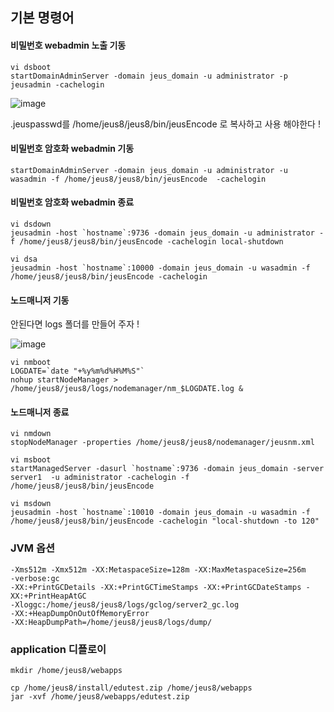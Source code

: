 ## 기본 명령어

#### 비밀번호 webadmin 노출 기동

```
vi dsboot
startDomainAdminServer -domain jeus_domain -u administrator -p jeusadmin -cachelogin
```

![image](https://user-images.githubusercontent.com/38831314/143995873-f6900300-b2dd-4a70-a145-22fe9ed33cd7.png)

.jeuspasswd를 /home/jeus8/jeus8/bin/jeusEncode 로 복사하고 사용 해야한다 !

#### 비밀번호 암호화 webadmin 기동

```
startDomainAdminServer -domain jeus_domain -u administrator -u wasadmin -f /home/jeus8/jeus8/bin/jeusEncode  -cachelogin
```

#### 비밀번호 암호화 webadmin 종료

```
vi dsdown
jeusadmin -host `hostname`:9736 -domain jeus_domain -u administrator -f /home/jeus8/jeus8/bin/jeusEncode -cachelogin local-shutdown
```


```
vi dsa
jeusadmin -host `hostname`:10000 -domain jeus_domain -u wasadmin -f /home/jeus8/jeus8/bin/jeusEncode -cachelogin
```

#### 노드매니저 기동

안된다면 logs 폴더를 만들어 주자 ! 

![image](https://user-images.githubusercontent.com/38831314/143997070-cc2dbf58-5c91-41a2-b80c-275626d05b6d.png)


```
vi nmboot
LOGDATE=`date "+%y%m%d%H%M%S"`
nohup startNodeManager > /home/jeus8/jeus8/logs/nodemanager/nm_$LOGDATE.log &
```

#### 노드매니저 종료

```
vi nmdown
stopNodeManager -properties /home/jeus8/jeus8/nodemanager/jeusnm.xml
```

```
vi msboot
startManagedServer -dasurl `hostname`:9736 -domain jeus_domain -server server1  -u administrator -cachelogin -f /home/jeus8/jeus8/bin/jeusEncode
```

```
vi msdown
jeusadmin -host `hostname`:10010 -domain jeus_domain -u wasadmin -f /home/jeus8/jeus8/bin/jeusEncode -cachelogin "local-shutdown -to 120"
```


### JVM 옵션

```
-Xms512m -Xmx512m -XX:MetaspaceSize=128m -XX:MaxMetaspaceSize=256m
-verbose:gc
-XX:+PrintGCDetails -XX:+PrintGCTimeStamps -XX:+PrintGCDateStamps -XX:+PrintHeapAtGC
-Xloggc:/home/jeus8/jeus8/logs/gclog/server2_gc.log
-XX:+HeapDumpOnOutOfMemoryError
-XX:HeapDumpPath=/home/jeus8/jeus8/logs/dump/
```


### application 디플로이

```
mkdir /home/jeus8/webapps
```

```
cp /home/jeus8/install/edutest.zip /home/jeus8/webapps
jar -xvf /home/jeus8/webapps/edutest.zip
```
